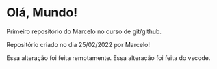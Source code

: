 # Olá, Mundo!
 Primeiro repositório do Marcelo no curso de git/github.

 Repositório criado no dia 25/02/2022 por Marcelo!

Essa alteração foi feita remotamente.
Essa alteração foi feita do vscode.